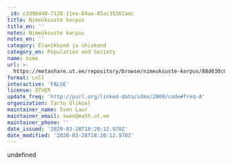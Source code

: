 ```yaml
---
_id: c3d96d40-7120-11ea-84aa-85ac35361aec
title: Nimeüksuste korpus
title_en: ''
notes: Nimeüksuste korpus
notes_en: ''
category: Elanikkond ja ühiskond
category_en: Population and Society
name: nime
url: >-
  https://metashare.ut.ee/repository/browse/nimeuksuste-korpus/88d030c0acde11e2a6e4005056b40024f1def472ed254e77a8952e1003d9f81e/
format: cnll
interactive: 'FALSE'
license: OTHER
update_freq: 'http://purl.org/linked-data/sdmx/2009/code#freq-A'
organization: Tartu Ülikool
maintainer_name: Sven Laur
maintainer_email: swen@math.ut.ee
maintainer_phone: ''
date_issued: '2020-03-28T18:20:12.970Z'
date_modified: '2020-03-28T18:20:12.970Z'
---
```

undefined
